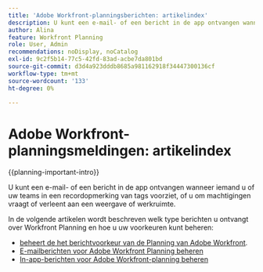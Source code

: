 ```yaml
---
title: 'Adobe Workfront-planningsberichten: artikelindex'
description: U kunt een e-mail- of een bericht in de app ontvangen wanneer iemand u of uw teams in een recordopmerking van tags voorziet, of u om machtigingen vraagt of verleent aan een weergave of werkruimte. In de volgende artikelen wordt het type Workfront-planningsmeldingen beschreven dat u kunt ontvangen en hoe u uw berichtgevingsvoorkeuren kunt beheren.
author: Alina
feature: Workfront Planning
role: User, Admin
recommendations: noDisplay, noCatalog
exl-id: 9c2f5b14-77c5-42fd-83ad-acbe7da801bd
source-git-commit: d3d4a923dddb8685a981162918f34447300136cf
workflow-type: tm+mt
source-wordcount: '133'
ht-degree: 0%

---
```



# Adobe Workfront-planningsmeldingen: artikelindex

<!--add this to major TOC and Planning article index-->

{{planning-important-intro}}

U kunt een e-mail- of een bericht in de app ontvangen wanneer iemand u of uw teams in een recordopmerking van tags voorziet, of u om machtigingen vraagt of verleent aan een weergave of werkruimte.

In de volgende artikelen wordt beschreven welk type berichten u ontvangt over Workfront Planning en hoe u uw voorkeuren kunt beheren:

* [&#x200B; beheert de het berichtvoorkeur van de Planning van Adobe Workfront &#x200B;](/help/quicksilver/planning/notifications/manage-notification-preferences.md).
* [E-mailberichten voor Adobe Workfront Planning beheren](/help/quicksilver/planning/notifications/manage-planning-email-notifications.md)
* [In-app-berichten voor Adobe Workfront-planning beheren](/help/quicksilver/planning/notifications/manage-planning-in-app-notifications.md)
